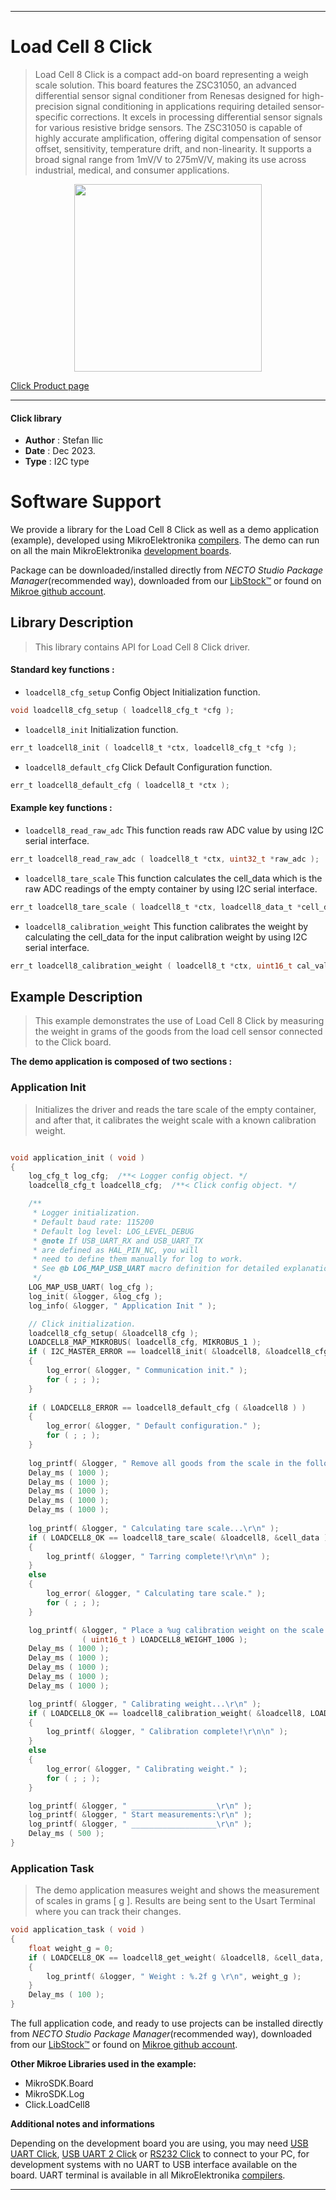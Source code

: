 
---
# Load Cell 8 Click

> Load Cell 8 Click is a compact add-on board representing a weigh scale solution. This board features the ZSC31050, an advanced differential sensor signal conditioner from Renesas designed for high-precision signal conditioning in applications requiring detailed sensor-specific corrections. It excels in processing differential sensor signals for various resistive bridge sensors. The ZSC31050 is capable of highly accurate amplification, offering digital compensation of sensor offset, sensitivity, temperature drift, and non-linearity. It supports a broad signal range from 1mV/V to 275mV/V, making its use across industrial, medical, and consumer applications.

<p align="center">
  <img src="https://download.mikroe.com/images/click_for_ide/loadcell8_click.png" height=300px>
</p>

[Click Product page](https://www.mikroe.com/load-cell-8-click)

---


#### Click library

- **Author**        : Stefan Ilic
- **Date**          : Dec 2023.
- **Type**          : I2C type


# Software Support

We provide a library for the Load Cell 8 Click
as well as a demo application (example), developed using MikroElektronika
[compilers](https://www.mikroe.com/necto-studio).
The demo can run on all the main MikroElektronika [development boards](https://www.mikroe.com/development-boards).

Package can be downloaded/installed directly from *NECTO Studio Package Manager*(recommended way), downloaded from our [LibStock&trade;](https://libstock.mikroe.com) or found on [Mikroe github account](https://github.com/MikroElektronika/mikrosdk_click_v2/tree/master/clicks).

## Library Description

> This library contains API for Load Cell 8 Click driver.

#### Standard key functions :

- `loadcell8_cfg_setup` Config Object Initialization function.
```c
void loadcell8_cfg_setup ( loadcell8_cfg_t *cfg );
```

- `loadcell8_init` Initialization function.
```c
err_t loadcell8_init ( loadcell8_t *ctx, loadcell8_cfg_t *cfg );
```

- `loadcell8_default_cfg` Click Default Configuration function.
```c
err_t loadcell8_default_cfg ( loadcell8_t *ctx );
```

#### Example key functions :

- `loadcell8_read_raw_adc` This function reads raw ADC value by using I2C serial interface.
```c
err_t loadcell8_read_raw_adc ( loadcell8_t *ctx, uint32_t *raw_adc );
```

- `loadcell8_tare_scale` This function calculates the cell_data which is the raw ADC readings of the empty container by using I2C serial interface.
```c
err_t loadcell8_tare_scale ( loadcell8_t *ctx, loadcell8_data_t *cell_data );
```

- `loadcell8_calibration_weight` This function calibrates the weight by calculating the cell_data for the input calibration weight by using I2C serial interface.
```c
err_t loadcell8_calibration_weight ( loadcell8_t *ctx, uint16_t cal_val, loadcell8_data_t *cell_data );
```

## Example Description

> This example demonstrates the use of Load Cell 8 Click by measuring the weight
 in grams of the goods from the load cell sensor connected to the Click board.

**The demo application is composed of two sections :**

### Application Init

> Initializes the driver and reads the tare scale of the empty container, and after
 that, it calibrates the weight scale with a known calibration weight.

```c

void application_init ( void ) 
{
    log_cfg_t log_cfg;  /**< Logger config object. */
    loadcell8_cfg_t loadcell8_cfg;  /**< Click config object. */

    /** 
     * Logger initialization.
     * Default baud rate: 115200
     * Default log level: LOG_LEVEL_DEBUG
     * @note If USB_UART_RX and USB_UART_TX 
     * are defined as HAL_PIN_NC, you will 
     * need to define them manually for log to work. 
     * See @b LOG_MAP_USB_UART macro definition for detailed explanation.
     */
    LOG_MAP_USB_UART( log_cfg );
    log_init( &logger, &log_cfg );
    log_info( &logger, " Application Init " );

    // Click initialization.
    loadcell8_cfg_setup( &loadcell8_cfg );
    LOADCELL8_MAP_MIKROBUS( loadcell8_cfg, MIKROBUS_1 );
    if ( I2C_MASTER_ERROR == loadcell8_init( &loadcell8, &loadcell8_cfg ) ) 
    {
        log_error( &logger, " Communication init." );
        for ( ; ; );
    }
    
    if ( LOADCELL8_ERROR == loadcell8_default_cfg ( &loadcell8 ) )
    {
        log_error( &logger, " Default configuration." );
        for ( ; ; );
    }
    
    log_printf( &logger, " Remove all goods from the scale in the following 5 sec.\r\n" );
    Delay_ms ( 1000 );
    Delay_ms ( 1000 );
    Delay_ms ( 1000 );
    Delay_ms ( 1000 );
    Delay_ms ( 1000 );
    
    log_printf( &logger, " Calculating tare scale...\r\n" );
    if ( LOADCELL8_OK == loadcell8_tare_scale( &loadcell8, &cell_data ) )
    {
        log_printf( &logger, " Tarring complete!\r\n\n" );
    }
    else 
    {
        log_error( &logger, " Calculating tare scale." );
        for ( ; ; );
    }

    log_printf( &logger, " Place a %ug calibration weight on the scale in the following 5 sec.\r\n", 
                ( uint16_t ) LOADCELL8_WEIGHT_100G );
    Delay_ms ( 1000 );
    Delay_ms ( 1000 );
    Delay_ms ( 1000 );
    Delay_ms ( 1000 );
    Delay_ms ( 1000 );

    log_printf( &logger, " Calibrating weight...\r\n" );
    if ( LOADCELL8_OK == loadcell8_calibration_weight( &loadcell8, LOADCELL8_WEIGHT_100G, &cell_data ) ) 
    {
        log_printf( &logger, " Calibration complete!\r\n\n" );
    } 
    else 
    {
        log_error( &logger, " Calibrating weight." );
        for ( ; ; );
    }

    log_printf( &logger, " ___________________\r\n" );
    log_printf( &logger, " Start measurements:\r\n" );
    log_printf( &logger, " ___________________\r\n" );
    Delay_ms ( 500 );
}

```

### Application Task

> The demo application measures weight and shows the measurement of scales in grams [ g ].
  Results are being sent to the Usart Terminal where you can track their changes.

```c
void application_task ( void ) 
{
    float weight_g = 0;
    if ( LOADCELL8_OK == loadcell8_get_weight( &loadcell8, &cell_data, &weight_g ) )
    {
        log_printf( &logger, " Weight : %.2f g \r\n", weight_g );
    }
    Delay_ms ( 100 );
}
```


The full application code, and ready to use projects can be installed directly from *NECTO Studio Package Manager*(recommended way), downloaded from our [LibStock&trade;](https://libstock.mikroe.com) or found on [Mikroe github account](https://github.com/MikroElektronika/mikrosdk_click_v2/tree/master/clicks).

**Other Mikroe Libraries used in the example:**

- MikroSDK.Board
- MikroSDK.Log
- Click.LoadCell8

**Additional notes and informations**

Depending on the development board you are using, you may need
[USB UART Click](https://www.mikroe.com/usb-uart-click),
[USB UART 2 Click](https://www.mikroe.com/usb-uart-2-click) or
[RS232 Click](https://www.mikroe.com/rs232-click) to connect to your PC, for
development systems with no UART to USB interface available on the board. UART
terminal is available in all MikroElektronika
[compilers](https://shop.mikroe.com/compilers).

---
